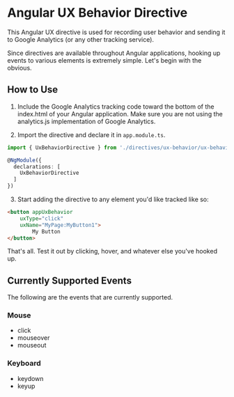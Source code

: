 # Angular UX Behavior Directive
This Angular UX directive is used for recording user behavior and sending it to Google Analytics (or any other tracking service).

Since directives are available throughout Angular applications, hooking up events to various elements is extremely simple. Let's begin with the obvious.

## How to Use

1. Include the Google Analytics tracking code toward the bottom of the index.html of your Angular application. Make sure you are not using the analytics.js implementation of Google Analytics.

2. Import the directive and declare it in `app.module.ts`.

`````typescript
import { UxBehaviorDirective } from './directives/ux-behavior/ux-behavior.directive';

@NgModule({
  declarations: [
	UxBehaviorDirective
  ]
})
`````

3. Start adding the directive to any element you'd like tracked like so:

`````html
<button appUxBehavior 
    uxType="click" 
    uxName="MyPage:MyButton1">
        My Button
</button>
`````

That's all. Test it out by clicking, hover, and whatever else you've hooked up.

## Currently Supported Events
The following are the events that are currently supported. 

### Mouse

* click
* mouseover
* mouseout

### Keyboard

* keydown
* keyup

